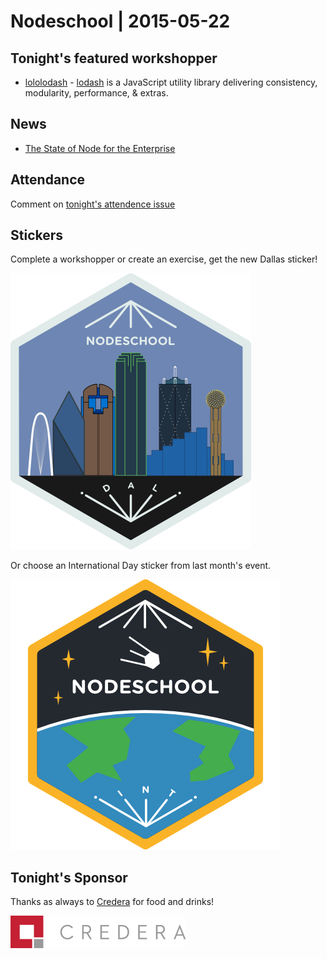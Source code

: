 # Nodeschool | 2015-05-22

## Tonight's featured workshopper

- [lololodash](https://github.com/mdunisch/lololodash) -
  [lodash](https://lodash.com/) is a JavaScript utility library
  delivering consistency, modularity, performance, & extras.

## News

- [The State of Node for the Enterprise](http://marketing.nodesource.com/acton/fs/blocks/showLandingPage/a/15680/p/p-0012/t/page/fm/5)

## Attendance

Comment on [tonight's attendence issue](https://github.com/nodeschool/dallas/issues/53)

## Stickers

Complete a workshopper or create an exercise, get the new Dallas sticker!

![Nodeschool Dallas](images/nodeschool-dallas-skyline.png)

Or choose an International Day sticker from last month's event.

![International Day](images/international-day.png)

## Tonight's Sponsor

Thanks as always to [Credera](http://www.credera.com) for food and drinks!

![Credera Logo](images/credera-logo-new.png)
